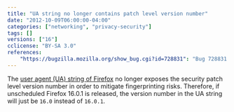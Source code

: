 ```yaml
---
title: "UA string no longer contains patch level version number"
date: "2012-10-09T06:00:00-04:00"
categories: ["networking", "privacy-security"]
tags: []
versions: ["16"]
cclicense: "BY-SA 3.0"
references:
    "https://bugzilla.mozilla.org/show_bug.cgi?id=728831": "Bug 728831 – Don’t expose the Firefox patch level (13.X.Y) in the UA string, only show the major version (13.X)"
---
```

The [user agent (UA) string of Firefox](https://developer.mozilla.org/en-US/docs/Web/HTTP/Gecko_user_agent_string_reference) no longer exposes the security patch level version number in order to mitigate fingerprinting risks. Therefore, if unscheduled Firefox 16.0.1 is released, the version number in the UA string will just be `16.0` instead of `16.0.1`.

